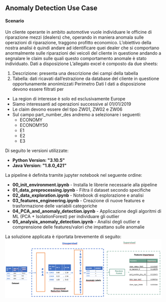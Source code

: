 ## Anomaly Detection Use Case

#### Scenario
Un cliente operante in ambito automotive vuole individuare le officine di riparazione mezzi (dealers) che, operando in maniera anomala sulle operazioni di riparazione, traggono profitto economico.
L’obiettivo della nostra analisi è quindi andare ad identificare quei dealer che si comportano anormalmente sulle riparazioni dei veicoli del cliente in questione andando a segnalare le claim sulle quali questo comportamento anomale è stato individuato.
Dati a disposizione
L’allegato excel è composto da due sheets:
1.	Descrizione: presenta una descrizione dei campi della tabella
2.	Tabella: dati ricavati dall’estrazione da database del cliente in questione opportunamente anonimizzati
Perimetro Dati
I dati a disposizione devono essere filtrati per
*	La region di interesse è solo ed esclusivamente Europe
*	Siamo interessanti ad operazioni successive al 01/01/2019
*	Le claim devono essere del tipo ZW01, ZW02 e ZW06
*	Sul campo part_number_des andremo a selezionare i seguenti:
	- ECONOMY
 	- ECONOMY50
  	- E1
  	- E2
  	- E3 


Di seguito le versioni utilizzate:
- <b/>Python Version: "3.10.5" </b>
- <b/>Java Version: "1.8.0_421" </b>

La pipeline è definita tramite jupyter notebook nel seguente ordine:
*  <b/>00_init_environment.ipynb </b>- Installa le librerie necessarie alla pipeline
*  <b/>01_data_preprocessing.ipynb </b>- Filtra il dataset secondo specifiche
*  <b/>02_data_exploration.ipynb </b>- Notebook di esplorazione e analisi
*  <b/>03_features_engineering.ipynb </b>- Creazione di nuove features e trasformazione delle variabili categoriche
*  <b/>04_PCA_and_anomaly_detection.ipynb</b> - Applicazione degli algoritmi di ML (PCA + IsolationForest) per individuare gli outlier
*  <b/>05_analysis_anomaly_detection.ipynb </b>- Analisi degli outlier e comprensione delle features/valori che impattano sulle anomalie

La soluzione applicata è riportata brevemente di seguito:
![ML_Solution](./img/MLSolution.PNG)
